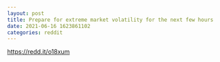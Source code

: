 ```yaml
--- 
layout: post 
title: Prepare for extreme market volatility for the next few hours 
date: 2021-06-16 1623861102 
categories: reddit 
--- 
```

https://redd.it/o18xum